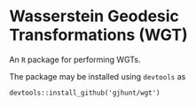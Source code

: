# Wasserstein Geodesic Transformations (WGT)

An `R` package for performing WGTs. 
  
The package may be installed using `devtools` as
```
devtools::install_github('gjhunt/wgt')
```
